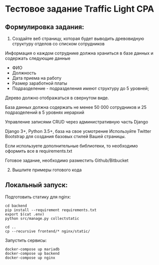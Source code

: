 # Тестовое задание Traffic Light CPA

## Формулировка задания:

1. Создайте веб страницу, которая будет выводить древовидную структуру отделов со списком сотрудников
 
Информация о каждом сотруднике должна храниться в базе данных  и
содержать следующие данные
- ФИО
- Должность
- Дата приема на работу
- Размер заработной платы
- Подразделение - подразделения имеют структуру до 5 уровней;
 
Дерево должно отображаться в свернутом виде. 
 
База данных должна содержать не менее 50 000 сотрудников и 25 подразделений в 5 уровнях иерархий
 
Управление записями CRUD через административную часть Django
 
Django 3+, Python 3.5+, база на свое усмотрение
Используйте Twitter Bootstrap для создания базовых стилей Вашей страницы.
 
Если используете дополнительные библиотеки, то необходимо оформить все в requirements.txt
 
Готовое задание, необходимо разместить Github/Bitbucket
 
2. Вышлите примеры готового кода

## Локальный запуск:

Подготовить статику для nginx:
```
cd backend
pip install --requirement requirements.txt
export $(cat .env)
python src/manage.py collectstatic

cd ..
cp --recursive frontend/* nginx/static/
```
Запустить сервисы:
```
docker-compose up mariadb
docker-compose up backend
docker-compose up nginx
```
